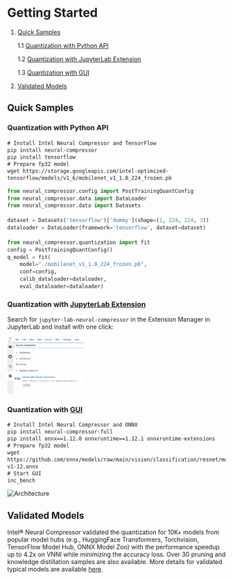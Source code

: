 # Getting Started

1. [Quick Samples](#quick-samples)

    1.1 [Quantization with Python API](#quantization-with-python-api)

    1.2 [Quantization with JupyterLab Extension](#quantization-with-jupyterlab-extension)

    1.3 [Quantization with GUI](#quantization-with-gui)

2. [Validated Models](#validated-models)

## Quick Samples
### Quantization with Python API

```shell
# Install Intel Neural Compressor and TensorFlow
pip install neural-compressor
pip install tensorflow
# Prepare fp32 model
wget https://storage.googleapis.com/intel-optimized-tensorflow/models/v1_6/mobilenet_v1_1.0_224_frozen.pb
```
```python
from neural_compressor.config import PostTrainingQuantConfig
from neural_compressor.data import DataLoader
from neural_compressor.data import Datasets

dataset = Datasets('tensorflow')['dummy'](shape=(1, 224, 224, 3))
dataloader = DataLoader(framework='tensorflow', dataset=dataset)

from neural_compressor.quantization import fit
config = PostTrainingQuantConfig()
q_model = fit(
    model="./mobilenet_v1_1.0_224_frozen.pb",
    conf=config,
    calib_dataloader=dataloader,
    eval_dataloader=dataloader)
```

### Quantization with [JupyterLab Extension](/neural_coder/extensions/neural_compressor_ext_lab/README.md)

Search for ```jupyter-lab-neural-compressor``` in the Extension Manager in JupyterLab and install with one click:

<a target="_blank" href="/neural_coder/extensions/screenshots/extmanager.png">
  <img src="/neural_coder/extensions/screenshots/extmanager.png" alt="Extension" width="35%" height="35%">
</a>

### Quantization with [GUI](./bench.md)

```shell
# Install Intel Neural Compressor and ONNX
pip install neural-compressor-full
pip install onnx==1.12.0 onnxruntime==1.12.1 onnxruntime-extensions
# Prepare fp32 model
wget https://github.com/onnx/models/raw/main/vision/classification/resnet/model/resnet50-v1-12.onnx
# Start GUI
inc_bench
```

![Architecture](./imgs/INC_GUI.gif)

## Validated Models
Intel® Neural Compressor validated the quantization for 10K+ models from popular model hubs (e.g., HuggingFace Transformers, Torchvision, TensorFlow Model Hub, ONNX Model Zoo) with the performance speedup up to 4.2x on VNNI while minimizing the accuracy loss. Over 30 pruning and knowledge distillation samples are also available. More details for validated typical models are available [here](/docs/source/validated_model_list.md).
